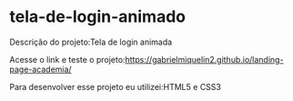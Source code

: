 # tela-de-login-animado

Descrição do projeto:Tela de login animada


Acesse o link e teste o projeto:https://gabrielmiquelin2.github.io/landing-page-academia/


Para desenvolver esse projeto eu utilizei:HTML5 e CSS3

